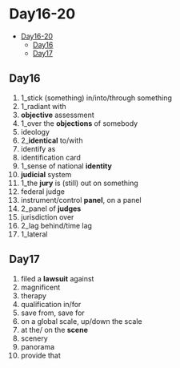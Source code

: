 # Day16-20

- [Day16-20](#day16-20)
  - [Day16](#day16)
  - [Day17](#day17)

## Day16

1. 1_stick (something) in/into/through something
2. 1_radiant with
3. **objective** assessment
4. 1_over the **objections** of somebody
5. ideology
6. 2_**identical** to/with
7. identify as
8. identification card
9. 1_sense of national **identity**
10. **judicial** system
11. 1_the **jury** is (still) out on something
12. federal judge
13. instrument/control **panel**, on a panel
14. 2_panel of **judges**
15. jurisdiction over
16. 2_lag behind/time lag
17. 1_lateral

## Day17

1. filed a **lawsuit** against
2. magnificent
3. therapy
4. qualification in/for
5. save from, save for
6. on a global scale, up/down the scale
7. at the/ on the **scene**
8. scenery
9. panorama
10. provide that
